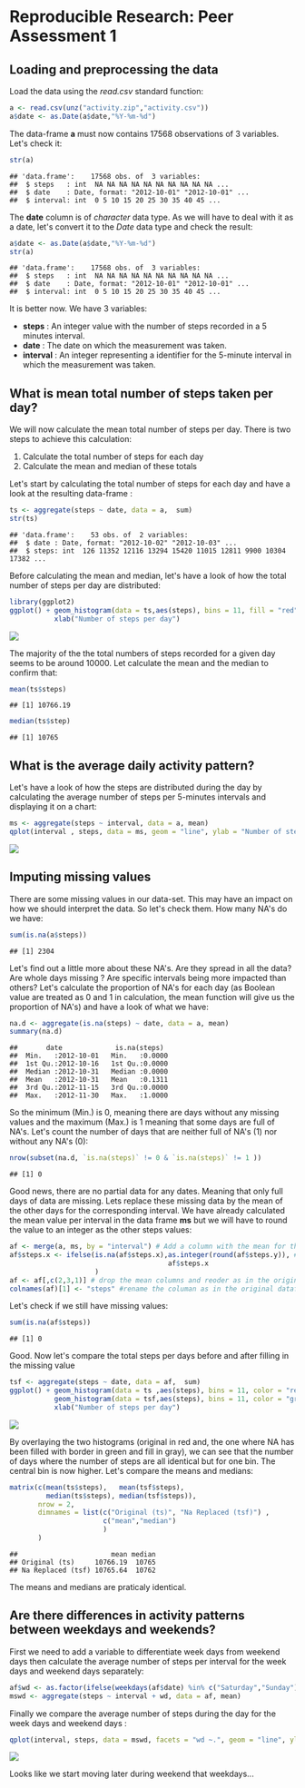 # Reproducible Research: Peer Assessment 1


## Loading and preprocessing the data
Load the data using the *read.csv* standard function:

```r
a <- read.csv(unz("activity.zip","activity.csv"))
a$date <- as.Date(a$date,"%Y-%m-%d")
```
The data-frame **a** must now contains 17568 observations of 3 variables. Let's check it:

```r
str(a)
```

```
## 'data.frame':	17568 obs. of  3 variables:
##  $ steps   : int  NA NA NA NA NA NA NA NA NA NA ...
##  $ date    : Date, format: "2012-10-01" "2012-10-01" ...
##  $ interval: int  0 5 10 15 20 25 30 35 40 45 ...
```
The **date** column is of *character* data type. As we will have to deal with it as a date, let's convert it to the *Date* data type and check the result: 

```r
a$date <- as.Date(a$date,"%Y-%m-%d")
str(a)
```

```
## 'data.frame':	17568 obs. of  3 variables:
##  $ steps   : int  NA NA NA NA NA NA NA NA NA NA ...
##  $ date    : Date, format: "2012-10-01" "2012-10-01" ...
##  $ interval: int  0 5 10 15 20 25 30 35 40 45 ...
```
It is better now. We have 3 variables:

*  **steps** : An integer value with the number of steps recorded in a 5 minutes interval.
*  **date** : The date on which the measurement was taken.
*  **interval** : An integer representing a identifier for the 5-minute interval in which the measurement was taken.

## What is mean total number of steps taken per day?
We will now calculate the mean total number of steps per day. There is two steps to achieve this calculation:

1. Calculate the total number of steps for each day
2. Calculate the mean and median of these totals

Let's start by calculating the total number of steps for each day and have a look at the resulting data-frame :

```r
ts <- aggregate(steps ~ date, data = a,  sum)
str(ts)
```

```
## 'data.frame':	53 obs. of  2 variables:
##  $ date : Date, format: "2012-10-02" "2012-10-03" ...
##  $ steps: int  126 11352 12116 13294 15420 11015 12811 9900 10304 17382 ...
```
Before calculating the mean and median, let's have a look of how the total number of steps per day are distributed:

```r
library(ggplot2)
ggplot() + geom_histogram(data = ts,aes(steps), bins = 11, fill = "red", color = "red", alpha = 0.5) +
           xlab("Number of steps per day")
```

![](PA1_template_files/figure-html/unnamed-chunk-5-1.png)<!-- -->

The majority of the the total numbers of steps recorded for a given day seems to be around 10000. Let calculate the mean and the median to confirm that:

```r
mean(ts$steps)
```

```
## [1] 10766.19
```

```r
median(ts$step)
```

```
## [1] 10765
```

## What is the average daily activity pattern?
Let's have a look of how the steps are distributed during the day by calculating the average number of steps per 5-minutes intervals and displaying it on a chart:

```r
ms <- aggregate(steps ~ interval, data = a, mean)
qplot(interval , steps, data = ms, geom = "line", ylab = "Number of steps")
```

![](PA1_template_files/figure-html/unnamed-chunk-7-1.png)<!-- -->

## Imputing missing values
There are some missing values in our data-set. This may have an impact on how we should interpret the data. So let's check them. How many NA's do we have:

```r
sum(is.na(a$steps))
```

```
## [1] 2304
```
Let's find out a little more about these NA's. Are they spread in all the data? Are whole days missing ? Are specific intervals being more impacted than others?
Let's calculate the proportion of NA's for each day (as Boolean value are treated as 0 and 1 in calculation, the mean function will give us the proportion of NA's) and have a look of what we have:

```r
na.d <- aggregate(is.na(steps) ~ date, data = a, mean)
summary(na.d)
```

```
##       date             is.na(steps)   
##  Min.   :2012-10-01   Min.   :0.0000  
##  1st Qu.:2012-10-16   1st Qu.:0.0000  
##  Median :2012-10-31   Median :0.0000  
##  Mean   :2012-10-31   Mean   :0.1311  
##  3rd Qu.:2012-11-15   3rd Qu.:0.0000  
##  Max.   :2012-11-30   Max.   :1.0000
```
So the minimum (Min.) is 0, meaning there are days without any missing values and the maximum (Max.) is 1 meaning that some days are full of NA's. Let's count the number of days that are neither full of NA's (1) nor without any NA's (0):

```r
nrow(subset(na.d, `is.na(steps)` != 0 & `is.na(steps)` != 1 ))
```

```
## [1] 0
```
Good news, there are no partial data for any dates. Meaning that only full days of data are missing.
Lets replace these missing data by the mean of the other days for the corresponding interval. We have already calculated the mean value per interval in the data frame **ms** but we will have to round the value to an integer as the other steps values:

```r
af <- merge(a, ms, by = "interval") # Add a column with the mean for the corresponding interval
af$steps.x <- ifelse(is.na(af$steps.x),as.integer(round(af$steps.y)), # replace NA's by the mean
                                       af$steps.x
                     )
af <- af[,c(2,3,1)] # drop the mean columns and reoder as in the original dataframe
colnames(af)[1] <- "steps" #rename the columan as in the original dataframe
```
Let's check if we still have missing values:

```r
sum(is.na(af$steps))
```

```
## [1] 0
```
Good. Now let's compare the total steps per days before and after filling in the missing value

```r
tsf <- aggregate(steps ~ date, data = af,  sum)
ggplot() + geom_histogram(data = ts ,aes(steps), bins = 11, color = "red", alpha = 0.5, fill = "red") +
           geom_histogram(data = tsf,aes(steps), bins = 11, color = "green", alpha = 0.5) +
           xlab("Number of steps per day")
```

![](PA1_template_files/figure-html/unnamed-chunk-13-1.png)<!-- -->

By overlaying the two histograms (original in red and, the one where NA has been filled with border in green and fill in gray), we can see that the number of days where the number of steps are all identical but for one bin. The central bin is now higher. 
Let's compare the means and medians:

```r
matrix(c(mean(ts$steps),   mean(tsf$steps),
         median(ts$steps), median(tsf$steps)),
       nrow = 2, 
       dimnames = list(c("Original (ts)", "Na Replaced (tsf)") ,
                       c("mean","median")
                       )
       )
```

```
##                       mean median
## Original (ts)     10766.19  10765
## Na Replaced (tsf) 10765.64  10762
```

The means and medians are praticaly identical.

## Are there differences in activity patterns between weekdays and weekends?
First we need to add a variable to differentiate week days from weekend days then calculate the average number of steps per interval for the week days and weekend days separately:

```r
af$wd <- as.factor(ifelse(weekdays(af$date) %in% c("Saturday","Sunday"),"weekend","weekday"))
mswd <- aggregate(steps ~ interval + wd, data = af, mean)
```

Finally we compare the average number of steps during the day for the week days and weekend days :

```r
qplot(interval, steps, data = mswd, facets = "wd ~.", geom = "line", ylab = "Number of steps")
```

![](PA1_template_files/figure-html/unnamed-chunk-16-1.png)<!-- -->

Looks like we start moving later during weekend that weekdays...
